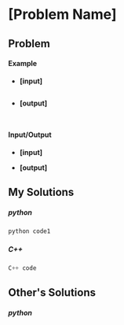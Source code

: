 # [Problem Name]



## Problem





#### 	Example

- **[input]**

  ```
  
  ```

- **[output]**

  ```
  
  
  ```





#### 	Input/Output

- **[input]**

  

- **[output]**






## My Solutions

##### python

```python
python code1
```



##### C++

```c++
C++ code
```



## Other's Solutions

##### python

```python

```

